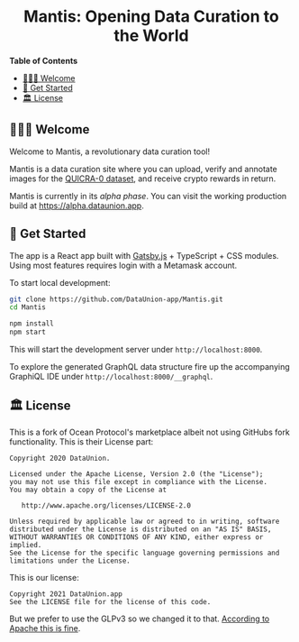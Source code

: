 <h1 align="center">Mantis: Opening Data Curation to the World</h1>

**Table of Contents**

- [🧜🏽‍♀️ Welcome](#-about)
- [🦐 Get Started](#-get-started)
- [🏛 License](#-license)

## 🧜🏽‍♀️ Welcome

Welcome to Mantis, a revolutionary data curation tool!

Mantis is a data curation site where you can upload, verify and annotate images for the [QUICRA-0 dataset](https://market.oceanprotocol.com/asset/did:op:7Bce67697eD2858d0683c631DdE7Af823b7eea38), and receive crypto rewards in return.

Mantis is currently in its *alpha phase*. You can visit the working production build at https://alpha.dataunion.app. 

## 🦐 Get Started

The app is a React app built with [Gatsby.js](https://www.gatsbyjs.org) + TypeScript + CSS modules.
Using most features requires login with a Metamask account.

To start local development:

```bash
git clone https://github.com/DataUnion-app/Mantis.git
cd Mantis

npm install
npm start
```

This will start the development server under
`http://localhost:8000`.

To explore the generated GraphQL data structure fire up the accompanying GraphiQL IDE under
`http://localhost:8000/__graphql`.

## 🏛 License
This is a fork of Ocean Protocol's marketplace albeit not using GitHubs fork functionality.
This is their License part:
```text
Copyright 2020 DataUnion.

Licensed under the Apache License, Version 2.0 (the "License");
you may not use this file except in compliance with the License.
You may obtain a copy of the License at

   http://www.apache.org/licenses/LICENSE-2.0

Unless required by applicable law or agreed to in writing, software
distributed under the License is distributed on an "AS IS" BASIS,
WITHOUT WARRANTIES OR CONDITIONS OF ANY KIND, either express or implied.
See the License for the specific language governing permissions and
limitations under the License.
```
This is our license:
```text
Copyright 2021 DataUnion.app
See the LICENSE file for the license of this code.
```
But we prefer to use the GLPv3 so we changed it to that. [According to Apache this is fine](https://www.apache.org/licenses/GPL-compatibility.html).
